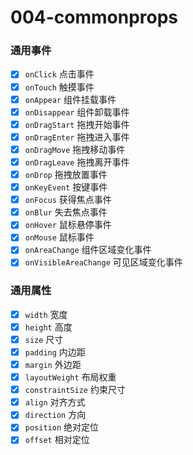 # 004-commonprops

### 通用事件
- [x] `onClick` 点击事件
- [x] `onTouch` 触摸事件
- [x] `onAppear` 组件挂载事件
- [x] `onDisappear` 组件卸载事件
- [x] `onDragStart` 拖拽开始事件
- [x] `onDragEnter` 拖拽进入事件
- [x] `onDragMove` 拖拽移动事件
- [x] `onDragLeave` 拖拽离开事件
- [x] `onDrop` 拖拽放置事件
- [x] `onKeyEvent` 按键事件
- [x] `onFocus` 获得焦点事件
- [x] `onBlur` 失去焦点事件
- [x] `onHover` 鼠标悬停事件
- [x] `onMouse` 鼠标事件
- [x] `onAreaChange` 组件区域变化事件
- [x] `onVisibleAreaChange` 可见区域变化事件

### 通用属性
- [x] `width` 宽度
- [x] `height` 高度
- [x] `size` 尺寸
- [x] `padding` 内边距
- [x] `margin` 外边距
- [x] `layoutWeight` 布局权重
- [x] `constraintSize` 约束尺寸
- [x] `align` 对齐方式
- [x] `direction` 方向
- [x] `position` 绝对定位
- [x] `offset` 相对定位
